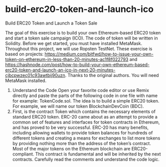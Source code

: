 # build-erc20-token-and-launch-ico
Build ERC20 Token and Launch a Token Sale

The goal of this exercise is to build your own Ethereum-based ERC20 token and start a token sale campaign (ICO).
The code of token will be written in Solidity. Before we get started, you must have installed MetaMask. Throughout this project, we will use Ropsten TestNet. 
These exercise is based on projects: https://medium.com/bitfwd/how-to-issue-your-own-token-on-ethereum-in-less-than-20-minutes-ac1f8f022793 and https://hashnode.com/post/how-to-build-your-own-ethereum-based-erc20-token-and-launch-an-ico-in-next-20-minutes-cjbcpwzec01c93awtbij90uzn. Thanks to the original authors.
You will need MetaMask installed.
1.	Understand the Code
Open your favorite code editor or use Remix directly and paste the parts of the following code in one file with name for example: TokenCode.sol. The idea is to build a simple ERC20 token. For example, we will name our token BlockchainDevCoin (BDC). 
1.	First, is the contract Token which contains the necessary elements of standard ERC20 token. ERC-20 came about as an attempt to provide a common set of features and interfaces for token contracts in Ethereum, and has proved to be very successful. ERC-20 has many benefits, including allowing wallets to provide token balances for hundreds of different tokens and creating a means for exchanges to list more tokens by providing nothing more than the address of the token’s contract. Most of the major tokens on the Ethereum blockchain are ERC20-compliant. This contract is fundamental and will be inherited by the next contracts. Carefully read the comments and understand the code logic.
